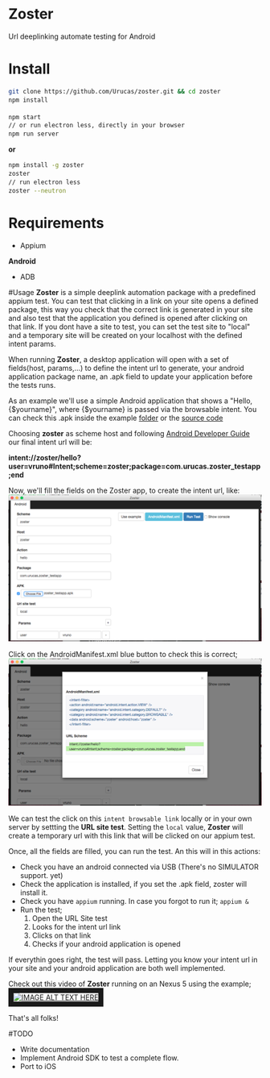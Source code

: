 # Zoster
Url deeplinking automate testing for Android

# Install
```bash
git clone https://github.com/Urucas/zoster.git && cd zoster
npm install

npm start
// or run electron less, directly in your browser
npm run server
```
**or**
```bash
npm install -g zoster
zoster
// run electron less
zoster --neutron
```

# Requirements
* Appium

**Android**
* ADB

#Usage
**Zoster** is a simple deeplink automation package with a predefined appium test. You can test that clicking in a link on your site opens a defined package, this way you check that the correct link is generated in your site and also test that the application you defined is opened after clicking on that link. If you dont have a site to test, you can set the test site to "local" and a temporary site will be created on your localhost with the defined intent params. 

When running **Zoster**, a desktop application will open with a set of fields(host, params,...) to define the intent url to generate, your android application package name, an .apk field to update your application before the tests runs. 

As an example we'll use a simple Android application that shows a "Hello, {$yourname}", where {$yourname} is passed via the browsable intent. You can check this .apk inside the example [folder](https://github.com/Urucas/zoster/tree/master/example) or the [source code](https://github.com/Urucas/zoster-testapp)

Choosing **zoster** as scheme host and following [Android Developer Guide](https://developer.android.com/guide/components/intents-common.html#Browser) our final intent url will be:

**intent://zoster/hello?user=vruno#Intent;scheme=zoster;package=com.urucas.zoster_testapp;end**

Now, we'll fill the fields on the Zoster app, to create the intent url, like: 
<img src="https://raw.githubusercontent.com/Urucas/zoster/master/screen1.png" />

Click on the AndroidManifest.xml blue button to check this is correct;
<img src="https://raw.githubusercontent.com/Urucas/zoster/master/screen3.png" />

We can test the click on this ```intent browsable link``` locally or in your own server by settting the **URL site test**. Setting the ```local``` value, **Zoster** will create a temporary url with this link that will be clicked on our appium test. 

Once, all the fields are filled, you can run the test. An this will in this actions:
* Check you have an android connected via USB (There's no SIMULATOR support. yet)
* Check the application is installed, if you set the .apk field, zoster will install it.
* Check you have ```appium``` running. In case you forgot to run it; ```appium &```
* Run the test; 
  1. Open the URL Site test
  2. Looks for the intent url link
  3. Clicks on that link
  4. Checks if your android application is opened
  

If everythin goes right, the test will pass. Letting you know your intent url in your site and your android application are both well implemented.
  
Check out this video of **Zoster** running on an Nexus 5 using the example;
<a href="http://www.youtube.com/watch?feature=player_embedded&v=jUOdHj5Io_A
" target="_blank"><img src="http://img.youtube.com/vi/jUOdHj5Io_A/0.jpg" 
alt="IMAGE ALT TEXT HERE" width="600" height="480" border="10" /></a>

That's all folks!

#TODO
* Write documentation
* Implement Android SDK to test a complete flow.
* Port to iOS
